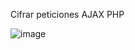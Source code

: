 Cifrar peticiones AJAX PHP

![image](https://user-images.githubusercontent.com/43100213/211453407-7d38449f-b000-44da-84b9-98922842fd46.png)
